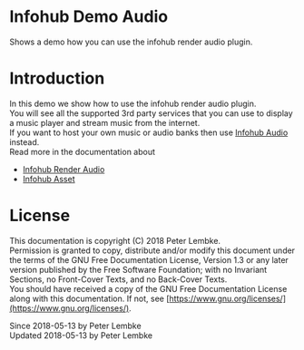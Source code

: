 # Infohub Demo Audio
Shows a demo how you can use the infohub render audio plugin.  

# Introduction
In this demo we show how to use the infohub render audio plugin.  
You will see all the supported 3rd party services that you can use to display a music player and stream music from the internet.  
If you want to host your own music or audio banks then use [Infohub Audio](plugin,infohub_audio) instead.  
Read more in the documentation about  

- [Infohub Render Audio](plugin,infohub_render_audio)
- [Infohub Asset](plugin,infohub_asset)

# License
This documentation is copyright (C) 2018 Peter Lembke.    
Permission is granted to copy, distribute and/or modify this document under the terms of the GNU Free Documentation License, Version 1.3 or any later version published by the Free Software Foundation; with no Invariant Sections, no Front-Cover Texts, and no Back-Cover Texts.    
You should have received a copy of the GNU Free Documentation License along with this documentation. If not, see [https://www.gnu.org/licenses/](https://www.gnu.org/licenses/).  

Since 2018-05-13 by Peter Lembke  
Updated 2018-05-13 by Peter Lembke  
